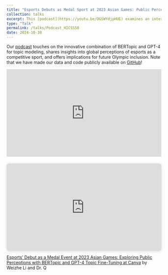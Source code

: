 ```yaml
---
title: "Esports Debuts as Medal Sport at 2023 Asian Games: Public Perception on X"
collection: talks
excerpt: This [podcast](https://youtu.be/OGSWYdjpHUE) examines an interesting study accepted by _The 58th Hawaii International Conference on System Sciences_ that uses latest NLP techniques (BERTopic and LLM topic representation) to analyze public discourse around esports’ inclusion in the Asian Games on X.
type: "Talk"
permalink: /talks/Podcast_HICSS58
date: 2024-10-30
---
```


Our [podcast](https://youtu.be/OGSWYdjpHUE) touches on the innovative combination of BERTopic and GPT-4 for topic modeling, shares insights into global perceptions of esports as a competitive sport, and offers implications for future Olympic inclusion. Note that we have made our data and code publicly available on [GitHub](https://github.com/TyrealQ/Twitter-Perceptions-Esports-2023-Asian-Games_HICSS-58)!

<iframe src="https://www.youtube.com/embed/OGSWYdjpHUE" 
    style="display: block; width: 100%; aspect-ratio: 16/9; margin-bottom: 1em;"
    frameborder="0" 
    allow="accelerometer; autoplay; clipboard-write; encrypted-media; gyroscope; picture-in-picture" 
    allowfullscreen>
</iframe>

<div style="position: relative; width: 100%; height: 0; padding-top: 56.2500%;
 padding-bottom: 0; box-shadow: 0 2px 8px 0 rgba(63,69,81,0.16); margin-top: 1.6em; margin-bottom: 0.9em; overflow: hidden;
 border-radius: 8px; will-change: transform;">
  <iframe loading="lazy" style="position: absolute; width: 100%; height: 100%; top: 0; left: 0; border: none; padding: 0;margin: 0;"
    src="https://www.canva.com/design/DAGbK_XHxe0/8ePRDvu3If6-1NOp5TCBFg/view?embed" allowfullscreen="allowfullscreen" allow="fullscreen">
  </iframe>
</div>
<a href="https://www.canva.com/design/DAGbK_XHxe0/IRrhMpKQtrdSniFpl3CKmA/view?utm_content=DAGbK_XHxe0&utm_campaign=designshare&utm_medium=link2&utm_source=uniquelinks&utlId=hc2ce5a9d6b" target="_blank" rel="noopener">Esports’ Debut as a Medal Event at 2023 Asian Games: Exploring Public Perceptions with BERTopic and GPT-4 Topic Fine-Tuning at Canva</a> by Weizhe Li and Dr. Q
